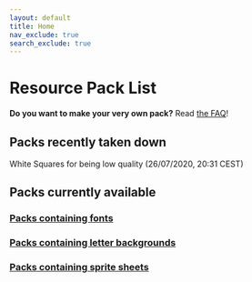 ```yaml
---
layout: default
title: Home
nav_exclude: true
search_exclude: true
---
```


# Resource Pack List

**Do you want to make your very own pack?** Read [the FAQ](../../FAQ)!

## Packs recently taken down
White Squares for being low quality (26/07/2020, 20:31 CEST)

## Packs currently available

### [Packs containing fonts](fonts.md)
### [Packs containing letter backgrounds](letterbg.md)
### [Packs containing sprite sheets](spritesheets.md)
